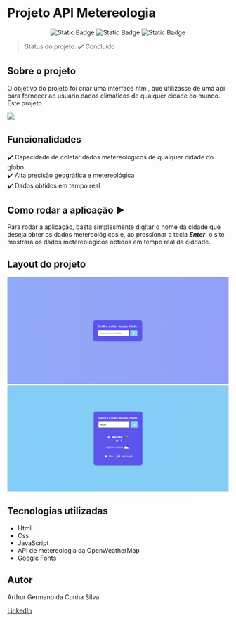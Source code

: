 # Projeto API Metereologia
<p align="center">
 <img alt="Static Badge" src="https://img.shields.io/badge/JavaScript-yellow">
 <img alt="Static Badge" src="https://img.shields.io/badge/Html-red">
 <img alt="Static Badge" src="https://img.shields.io/badge/Css-blue">
</p>

> Status do projeto: :heavy_check_mark: Concluído

## Sobre o projeto
O objetivo do projeto foi criar uma interface html, que utilizasse de uma api para fornecer ao usuário dados climáticos de qualquer cidade do mundo. Este projeto



[![](https://mermaid.ink/img/pako:eNqFkc9OwkAQxl9lMydNCuk_2tKDCVBADiYG0YMth007SCPt4u5WxbYPYzz4ILyY21YTEg_sYTM732--meyUELMEwYfNjr3FW8olWQVRTtQZhYtcID9-H78YSSiJ04QmuCa93lXF8aVAISsyvlii2DMhaYOMbheXXfG4wcikHAnB4pT-mjChKHXXHTRpvYyKBOEKsz1yKgtO16eiWZFpeJ91rU8FqyKz8AF3rBtLeZNXzCX7hYK2_7xcomQ8_996ekafndHnrX4dBk2OZOoDeBtRRgpRHD952kzSsKBBhjyjaaJ-uWwyEcgtZhiBr8KE8ucIorxWHC0kuzvkMfiSF6hBsU-oxCClT5xm4G_oTqgsJqma6aZbW7s9DfY0f2Qs-ytUT_BLeAff9Iy-PjB0e2BYnmuZjqPBAXzH7Ou2rZtD23QsZ-i5g1qDj9ZB77uKNWzP9WzHclVh_QPAaq3F?type=png)](https://mermaid.live/edit#pako:eNqFkc9OwkAQxl9lMydNCuk_2tKDCVBADiYG0YMth007SCPt4u5WxbYPYzz4ILyY21YTEg_sYTM732--meyUELMEwYfNjr3FW8olWQVRTtQZhYtcID9-H78YSSiJ04QmuCa93lXF8aVAISsyvlii2DMhaYOMbheXXfG4wcikHAnB4pT-mjChKHXXHTRpvYyKBOEKsz1yKgtO16eiWZFpeJ91rU8FqyKz8AF3rBtLeZNXzCX7hYK2_7xcomQ8_996ekafndHnrX4dBk2OZOoDeBtRRgpRHD952kzSsKBBhjyjaaJ-uWwyEcgtZhiBr8KE8ucIorxWHC0kuzvkMfiSF6hBsU-oxCClT5xm4G_oTqgsJqma6aZbW7s9DfY0f2Qs-ytUT_BLeAff9Iy-PjB0e2BYnmuZjqPBAXzH7Ou2rZtD23QsZ-i5g1qDj9ZB77uKNWzP9WzHclVh_QPAaq3F)

## Funcionalidades
:heavy_check_mark: Capacidade de coletar dados metereológicos de qualquer cidade do globo <br>
:heavy_check_mark:  Alta precisão geográfica e metereológica <br>
:heavy_check_mark: Dados obtidos em tempo real


## Como rodar a aplicação :arrow_forward:
Para rodar a aplicação, basta simplesmente digitar o nome da cidade que deseja obter os dados metereológicos e, ao pressionar a tecla <i><strong>Enter</strong></i>, o site mostrará os dados metereológicos obtidos em tempo real da ciddade.







## Layout do projeto
<img src = "https://github.com/ArthurGerman/Projetos/blob/306febc26857da7c790927ca4c8bd8a944cd7473/Projeto%20API%20Clima/images/API_clima%20-%201.png">
<img src = "https://github.com/ArthurGerman/Projetos/blob/303ecbe644cce521c7e572d073a23d03914d8f17/Projeto%20API%20Clima/images/API_clima%20-%202.png">


## Tecnologias utilizadas
  * Html
  * Css
  * JavaScript
  * API de metereologia da OpenWeatherMap
  * Google Fonts


## Autor
Arthur Germano da Cunha Silva

[LinkedIn](https://www.linkedin.com/in/arthur-germano-72000a271/)
